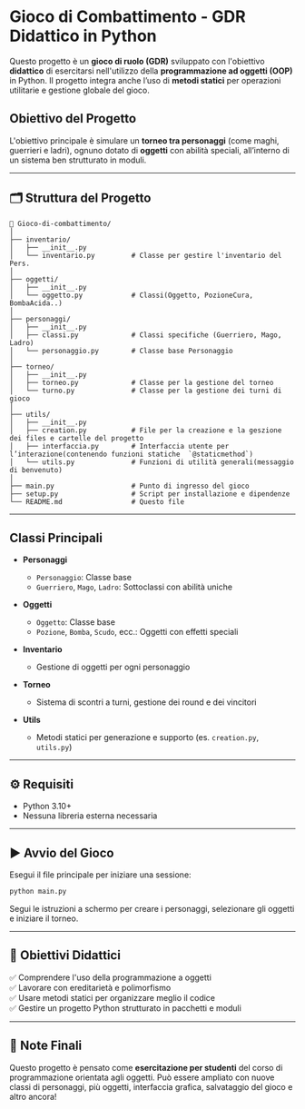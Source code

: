 # Gioco di Combattimento - GDR Didattico in Python

Questo progetto è un **gioco di ruolo (GDR)** sviluppato con l'obiettivo **didattico** di esercitarsi nell'utilizzo della **programmazione ad oggetti (OOP)** in Python. Il progetto integra anche l’uso di **metodi statici** per operazioni utilitarie e gestione globale del gioco.

## Obiettivo del Progetto

L'obiettivo principale è simulare un **torneo tra personaggi** (come maghi, guerrieri e ladri), ognuno dotato di **oggetti** con abilità speciali, all’interno di un sistema ben strutturato in moduli.

---

## 🗂️ Struttura del Progetto

```
📁 Gioco-di-combattimento/
│
├── inventario/
│   ├── __init__.py
│   └── inventario.py         # Classe per gestire l'inventario del Pers. 
│
├── oggetti/
│   ├── __init__.py
│   └── oggetto.py            # Classi(Oggetto, PozioneCura, BombaAcida..)
│
├── personaggi/
│   ├── __init__.py
│   ├── classi.py             # Classi specifiche (Guerriero, Mago, Ladro)
│   └── personaggio.py        # Classe base Personaggio
│
├── torneo/
│   ├── __init__.py
│   ├── torneo.py             # Classe per la gestione del torneo
│   └── turno.py              # Classe per la gestione dei turni di gioco
│
├── utils/
│   ├── __init__.py
│   ├── creation.py           # File per la creazione e la geszione dei files e cartelle del progetto 
│   ├── interfaccia.py        # Interfaccia utente per l’interazione(contenendo funzioni statiche  `@staticmethod`)
│   └── utils.py              # Funzioni di utilità generali(messaggio di benvenuto)
│
├── main.py                   # Punto di ingresso del gioco
├── setup.py                  # Script per installazione e dipendenze
└── README.md                 # Questo file
```

---

## Classi Principali

- **Personaggi**
  - `Personaggio`: Classe base
  - `Guerriero`, `Mago`, `Ladro`: Sottoclassi con abilità uniche

- **Oggetti**
  - `Oggetto`: Classe base
  - `Pozione`, `Bomba`, `Scudo`, ecc.: Oggetti con effetti speciali

- **Inventario**
  - Gestione di oggetti per ogni personaggio

- **Torneo**
  - Sistema di scontri a turni, gestione dei round e dei vincitori

- **Utils**
  - Metodi statici per generazione e supporto (es. `creation.py`, `utils.py`)

---

## ⚙️ Requisiti

- Python 3.10+
- Nessuna libreria esterna necessaria

---

## ▶️ Avvio del Gioco

Esegui il file principale per iniziare una sessione:

```bash
python main.py
```

Segui le istruzioni a schermo per creare i personaggi, selezionare gli oggetti e iniziare il torneo.

---

## 🧠 Obiettivi Didattici

✅ Comprendere l'uso della programmazione a oggetti  
✅ Lavorare con ereditarietà e polimorfismo  
✅ Usare metodi statici per organizzare meglio il codice  
✅ Gestire un progetto Python strutturato in pacchetti e moduli  

---

## 📌 Note Finali

Questo progetto è pensato come **esercitazione per studenti** del corso di programmazione orientata agli oggetti. Può essere ampliato con nuove classi di personaggi, più oggetti, interfaccia grafica, salvataggio del gioco e altro ancora!

